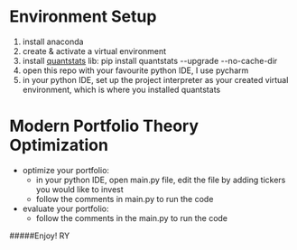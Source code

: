 # Environment Setup
1. install anaconda
2. create & activate a virtual environment
3. install [quantstats](https://github.com/ranaroussi/quantstats) lib: pip install quantstats --upgrade --no-cache-dir 
4. open this repo with your favourite python IDE, I use pycharm
5. in your python IDE, set up the project interpreter as your created virtual environment, which is where you installed quantstats

# Modern Portfolio Theory Optimization 
- optimize your portfolio:
    - in your python IDE, open main.py file, edit the file by adding tickers you would like to invest
    - follow the comments in main.py to run the code
- evaluate your portfolio:
    - follow the comments in the main.py to run the code 

#####Enjoy!
RY